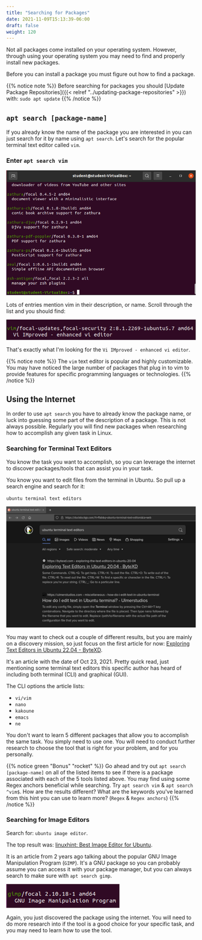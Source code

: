 ```yaml
---
title: "Searching for Packages"
date: 2021-11-09T15:13:39-06:00
draft: false
weight: 120
---
```


Not all packages come installed on your operating system. However, through using your operating system you may need to find and properly install new packages.

Before you can install a package you must figure out how to find a package.

{{% notice note %}}
Before searching for packages you should [Update Package Repositories]({{< relref "../updating-package-repositories" >}}) with: `sudo apt update`
{{% /notice %}}

## `apt search [package-name]`

If you already know the name of the package you are interested in you can just search for it by name using `apt search`. Let's search for the popular terminal text editor called `vim`.

### Enter `apt search vim`

![apt search vim](pictures/apt-search-vim.png?classes=border)

Lots of entries mention vim in their description, or name. Scroll through the list and you should find:

![apt search vim listing](pictures/vim-listing.png?classes=border)

That's exactly what I'm looking for the `Vi IMproved - enhanced vi editor`.

{{% notice note %}}
The `vim` text editor is popular and highly customizable. You may have noticed the large number of packages that plug in to vim to provide features for specific programming languages or technologies.
{{% /notice %}}

## Using the Internet

In order to use `apt search` you have to already know the package name, or luck into guessing some part of the description of a package. This is not always possible. Regularly you will find new packages when researching how to accomplish any given task in Linux.

### Searching for Terminal Text Editors

You know the task you want to accomplish, so you can leverage the internet to discover packages/tools that can assist you in your task.

You know you want to edit files from the terminal in Ubuntu. So pull up a search engine and search for it:

`ubuntu terminal text editors`

![alt-text](pictures/search-engine-terminal-text-editors.png?classes=border)

You may want to check out a couple of different results, but you are mainly on a discovery mission, so just focus on the first article for now: [Exploring Text Editors in Ubuntu 22.04 - ByteXD](https://bytexd.com/exploring-the-text-editors-in-ubuntu-20-04/).

It's an article with the date of Oct 23, 2021. Pretty quick read, just mentioning some terminal text editors this specific author has heard of including both terminal (CLI) and graphical (GUI).

The CLI options the article lists:

- `vi/vim`
- `nano`
- `kakoune`
- `emacs`
- `ne`

You don't want to learn 5 different packages that allow you to accomplish the same task. You simply need to use one. You will need to conduct further research to choose the tool that is right for your problem, and for you personally.

{{% notice green "Bonus" "rocket" %}}
Go ahead and try out `apt search [package-name]` on all of the listed items to see if there is a package associated with each of the 5 tools listed above. You may find using some Regex anchors beneficial while searching. Try `apt search vim` & `apt search ^vim$`. How are the results different? What are the keywords you've learned from this hint you can use to learn more? (`Regex` & `Regex anchors`)
{{% /notice %}}

### Searching for Image Editors

Search for: `ubuntu image editor`.

The top result was: [linuxhint: Best Image Editor for Ubuntu](https://linuxhint.com/best_image_editor_ubuntu/).

It is an article from 2 years ago talking about the popular GNU Image Manipulation Program (`GIMP`). It's a GNU package so you can probably assume you can access it with your package manager, but you can always search to make sure with `apt search gimp`.

![apt search gimp](pictures/apt-search-gimp.png?classes=border)

Again, you just discovered the package using the internet. You will need to do more research into if the tool is a good choice for your specific task, and you may need to learn how to use the tool.